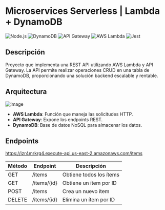 ﻿# Microservices Serverless | Lambda + DynamoDB 

![Node.js](https://img.shields.io/badge/Node.js-43853D?style=for-the-badge&logo=node.js&logoColor=white)
![DynamoDB](https://img.shields.io/badge/DynamoDB-4053D6?style=for-the-badge&logo=amazon-dynamodb&logoColor=white)
![API Gateway](https://img.shields.io/badge/API_Gateway-FF4F8B?style=for-the-badge&logo=amazon-api-gateway&logoColor=white)
![AWS Lambda](https://img.shields.io/badge/AWS_Lambda-FF9900?style=for-the-badge&logo=aws-lambda&logoColor=white)
![Jest](https://img.shields.io/badge/Jest-C21325?style=for-the-badge&logo=jest&logoColor=white)


## Descripción

Proyecto que implementa una REST API utilizando AWS Lambda y API Gateway. La API permite realizar operaciones CRUD en una tabla de DynamoDB, proporcionando una solución backend escalable y rentable.

## Arquitectura
![image](https://github.com/user-attachments/assets/c0123ad7-eb10-4abd-89bc-a60ad7624b4b)


- **AWS Lambda**: Función que maneja las solicitudes HTTP.
- **API Gateway**: Expone los endpoints REST.
- **DynamoDB**: Base de datos NoSQL para almacenar los datos.


## Endpoints
https://izr4mrkrg4.execute-api.us-east-2.amazonaws.com/items

| Método | Endpoint        | Descripción                 |
|--------|-----------------|-----------------------------|
| GET    | /items          | Obtiene todos los ítems     |
| GET    | /items/{id}     | Obtiene un ítem por ID      |
| POST   | /items          | Crea un nuevo ítem          |
| DELETE | /items/{id}     | Elimina un ítem por ID      |

